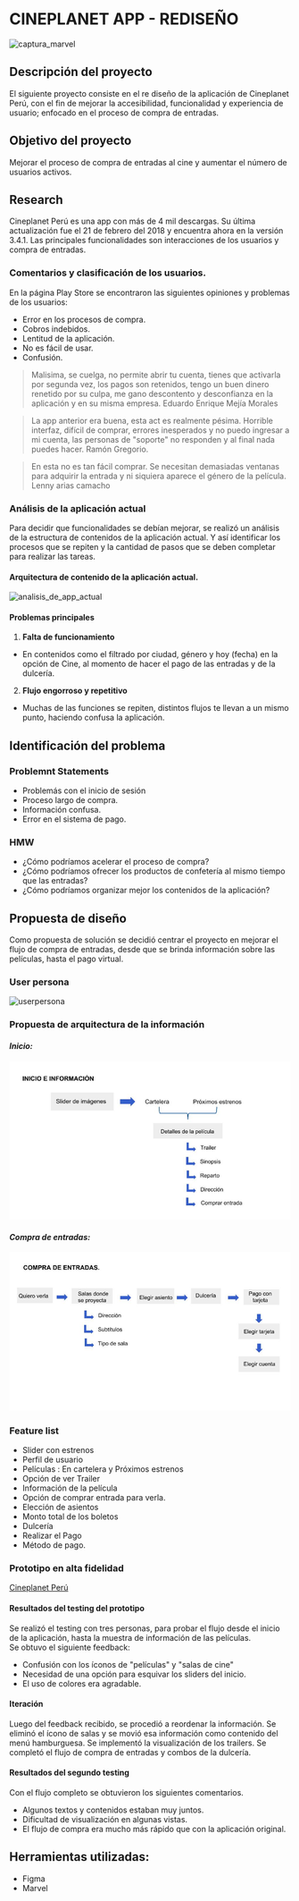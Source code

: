 # CINEPLANET APP - REDISEÑO

![captura_marvel](https://user-images.githubusercontent.com/32309909/38033950-cf5fdd52-3266-11e8-86d6-9c56a9b6a8a1.jpg)


## **Descripción del proyecto**

El siguiente proyecto consiste en el re diseño de la aplicación de Cineplanet Perú, con el fin de mejorar la accesibilidad, funcionalidad y experiencia de usuario; enfocado en el proceso de compra de entradas.

## **Objetivo del proyecto**

Mejorar el proceso de compra de entradas al cine y aumentar el número de usuarios activos. 

## **Research**
Cineplanet Perú es una app con más de 4 mil descargas. Su última actualización fue el 21 de febrero del 2018 y encuentra ahora en la versión 3.4.1. Las principales funcionalidades son interacciones de los usuarios y compra de entradas.

### Comentarios y clasificación de los usuarios.

En la página Play Store se encontraron las siguientes opiniones y problemas de los usuarios:

- Error en los procesos de compra.
- Cobros indebidos.
- Lentitud de la aplicación.
- No es fácil de usar.
- Confusión.


> Malisima, se cuelga, no permite abrir tu cuenta, tienes que activarla por segunda vez, los pagos son retenidos, tengo un buen dinero renetido por su culpa, me gano descontento y desconfianza en la aplicación y en su misma empresa.
Eduardo Enrique Mejía Morales

> La app anterior era buena, esta act es realmente pésima. Horrible interfaz, difícil de comprar, errores inesperados y no puedo ingresar a mi cuenta, las personas de "soporte" no responden y al final nada puedes hacer.
Ramón Gregorio.

>  En esta no es tan fácil comprar. Se necesitan demasiadas ventanas para adquirir la entrada y ni siquiera aparece el género de la película. 
Lenny arias camacho  

### Análisis de la aplicación actual

Para decidir que funcionalidades se debían mejorar, se realizó un análisis de la estructura de contenidos de la aplicación actual. Y así identificar los procesos que se repiten y la cantidad de pasos que se deben completar para realizar las tareas. 

#### Arquitectura de contenido de la aplicación actual.
![analisis_de_app_actual](https://user-images.githubusercontent.com/32309909/38006898-969a8b84-320c-11e8-8f16-535c3fece3c5.jpg)

#### **Problemas principales**
1. **Falta de funcionamiento**
  - En contenidos como el filtrado por ciudad, género y hoy (fecha) en la opción de Cine, al momento de hacer el pago de las entradas y de la dulcería.
2. **Flujo engorroso y repetitivo**
  - Muchas de las funciones se repiten, distintos flujos te llevan a un mismo punto, haciendo confusa la aplicación.


## **Identificación del problema**

### Problemnt Statements

- Problemás con el inicio de sesión
- Proceso largo de compra.
- Información confusa.
- Error en el sistema de pago.

### HMW

- ¿Cómo podríamos acelerar el proceso de compra?
- ¿Cómo podríamos ofrecer los productos de confetería al mismo tiempo que las entradas?
- ¿Cómo podríamos organizar mejor los contenidos de la aplicación?

## **Propuesta de diseño**

Como propuesta de solución se decidió centrar el proyecto en mejorar el flujo de compra de entradas, desde que se brinda información sobre las películas, hasta el pago virtual. 


### User persona
![userpersona](https://user-images.githubusercontent.com/32309909/38009627-e2155a72-321a-11e8-82f2-7a24af3bef03.png)

### Propuesta de arquitectura de la información

#### *Inicio:* 

![Información](public/assets/flujo/flujo-1.jpg)

#### *Compra de entradas:*

![Información](public/assets/flujo/flujo-2.jpg)


### Feature list
 - Slider con estrenos
 - Perfil de usuario
 - Películas : En cartelera y Próximos estrenos
 - Opción de ver Trailer
 - Información de la película
 - Opción de comprar entrada para verla.
 - Elección de asientos
 - Monto total de los boletos
 - Dulcería
 - Realizar el Pago
 - Método de pago.


### Prototipo en alta fidelidad

[Cineplanet Perú](https://marvelapp.com/ca48gf4/screen/40306422)

#### Resultados del testing del prototipo

Se realizó el testing con tres personas, para probar el flujo desde el inicio de la aplicación, hasta la muestra de información de las películas.  
Se obtuvo el siguiente feedback:

- Confusión con los íconos de "películas" y "salas de cine"
- Necesidad de una opción para esquivar los sliders del inicio.
- El uso de colores era agradable.

#### Iteración

Luego del feedback recibido, se procedió a reordenar la información. Se eliminó el ícono de salas y se movió esa información como contenido del menú hamburguesa. Se implementó la visualización de los trailers.
Se completó el flujo de compra de entradas y combos de la dulcería.

#### Resultados del segundo testing

Con el flujo completo se obtuvieron los siguientes comentarios.

- Algunos textos y contenidos estaban muy juntos.
- Dificultad de visualización en algunas vistas.
- El flujo de compra era mucho más rápido que con la aplicación original. 


## Herramientas utilizadas:

- Figma
- Marvel
